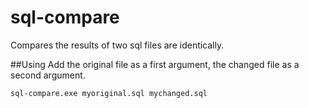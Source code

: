 # sql-compare
Compares the results of two sql files are identically.

##Using
Add the original file as a first argument, the changed file as a second argument.
```
sql-compare.exe myoriginal.sql mychanged.sql
```

